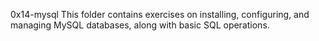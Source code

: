 0x14-mysql
This folder contains exercises on installing, configuring, and managing MySQL databases, along with basic SQL operations.
